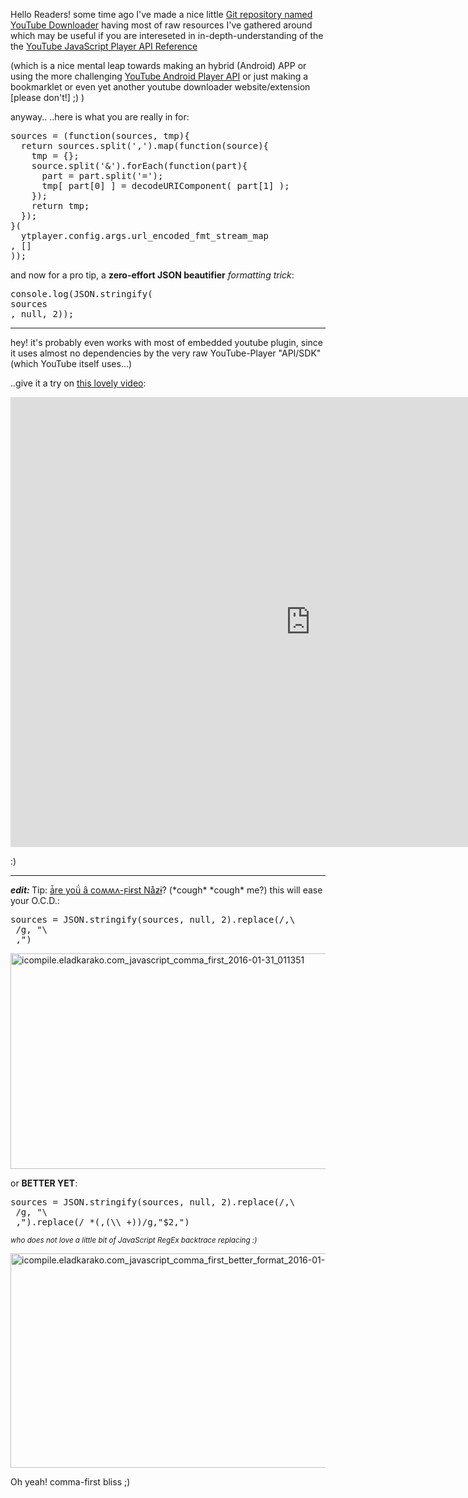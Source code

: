 Hello Readers! some time ago I've made a nice little <a href="https://github.com/eladkarako/youtube_downloader.git" target="_blank">Git repository named YouTube Downloader</a> having most of raw resources I've gathered around which may be useful if you are intereseted in in-depth-understanding of the the <a href="https://developers.google.com/youtube/js_api_reference" target="_blank">YouTube JavaScript Player API Reference</a>

(which is a nice mental leap towards making an hybrid (Android) APP or using the more challenging <a href="https://developers.google.com/youtube/android/player/" target="_blank">YouTube Android Player API</a> or just making a bookmarklet or even yet another youtube downloader website/extension [please don't!] ;) )

anyway..
..here is what you are really in for:

<pre>
sources = (function(sources, tmp){
  return sources.split(',').map(function(source){
    tmp = {};
    source.split('&').forEach(function(part){
      part = part.split('=');
      tmp[ part[0] ] = decodeURIComponent( part[1] );
    });
    return tmp;
  });
}(
  ytplayer.config.args.url_encoded_fmt_stream_map
, []
));
</pre>

and now for a pro tip, a <strong>zero-effort JSON beautifier</strong> <em>formatting trick</em>:

<pre>
console.log(JSON.stringify(
sources
, null, 2));
</pre>

<hr />

hey! it's probably even works with most of embedded youtube plugin, since it uses almost no dependencies by the very raw YouTube-Player "API/SDK" (which YouTube itself uses...)

..give it a try on <a href="https://www.youtube-nocookie.com/embed/huDv2Az3URQ?rel=0&amp;showinfo=0&amp;showads=0" target="_blank">this lovely video</a>:

<iframe width="960" height="720" src="https://www.youtube-nocookie.com/embed/huDv2Az3URQ?rel=0&amp;showinfo=0&amp;showads=0" frameborder="0" allowfullscreen></iframe>

:)


<hr />
<em><strong>edit: </strong></em>Tip: <a href="http://stackoverflow.com/a/11065631" target="_blank">ǡre yoǘ ȃ coʍʍʌ-ϝiɍst Nåƶɨ</a>? (*cough* *cough* me?)
this will ease your O.C.D.:
<pre>
sources = JSON.stringify(sources, null, 2).replace(/,\
 /g, "\
 ,")
</pre>
<img src="https://icompile.eladkarako.com/_uploads/2016/01/icompile.eladkarako.com_javascript_comma_first_2016-01-31_011351.jpg" alt="icompile.eladkarako.com_javascript_comma_first_2016-01-31_011351" width="547" height="345" class="alignnone size-full wp-image-4526" />

or <strong>BETTER YET</strong>:
<pre>
sources = JSON.stringify(sources, null, 2).replace(/,\
 /g, "\
 ,").replace(/ *(,(\\ +))/g,"$2,")
</pre>
<sub><em>who does not love a little bit of JavaScript RegEx backtrace replacing :)</em></sub>

<img src="https://icompile.eladkarako.com/_uploads/2016/01/icompile.eladkarako.com_javascript_comma_first_better_format_2016-01-31_011351.jpg" alt="icompile.eladkarako.com_javascript_comma_first_better_format_2016-01-31_011351" width="623" height="343" class="alignnone size-full wp-image-4527" />

Oh yeah! comma-first bliss ;)